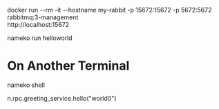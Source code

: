 docker run --rm -it --hostname my-rabbit -p 15672:15672 -p 5672:5672 rabbitmq:3-management <br/>
http://localhost:15672 <br/>

nameko run helloworld <br/>

# On Another Terminal
nameko shell <br/>

  n.rpc.greeting_service.hello("world0") <br/>
